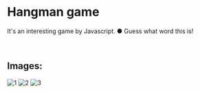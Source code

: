 # Hangman game
It's an interesting game by Javascript.
<span>&#9679; Guess what word this is!</span>

<br>

## Images:

![1](https://github.com/bardlur/Hangman_game/assets/138980378/77e1fe2e-0f62-4c6d-9067-3f61e2c3c912)
![2](https://github.com/bardlur/Hangman_game/assets/138980378/2e4a7e65-a205-49c1-9bf6-81bdb8689827)
![3](https://github.com/bardlur/Hangman_game/assets/138980378/d141f72b-214a-4d90-8be8-b59e1bf40125)
